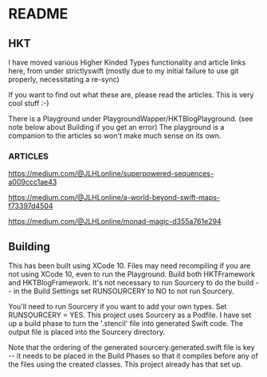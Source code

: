 #  README

## HKT

I have moved various Higher Kinded Types functionality and article links here, from under strictlyswift (mostly due to my initial failure to use git properly, necessitating a re-sync)

If you want to find out what these are, please read the articles.  This is very cool stuff :-)  

There is a Playground under PlaygroundWapper/HKTBlogPlayground. (see note below about Building if you get an error)  The playground is a companion to the articles so won't make much sense on its own.

### ARTICLES

https://medium.com/@JLHLonline/superpowered-sequences-a009ccc1ae43

https://medium.com/@JLHLonline/a-world-beyond-swift-maps-f73397d4504

https://medium.com/@JLHLonline/monad-magic-d355a761e294


## Building 

This has been built using XCode 10.  Files may need recompiling if you are not using XCode 10, even to run the Playground. Build both HKTFramework and HKTBlogFramework.  It's not necessary to run Sourcery to do the build -- in the Build Settings set RUNSOURCERY to NO to not run Sourcery.

You'll need to run Sourcery if you want to add your own types. Set RUNSOURCERY = YES. 
This project uses Sourcery as a Podfile.  I have set up a build phase to turn the '.stencil' file into generated Swift code. The output file is placed into the Sourcery directory.

Note that the ordering of the generated sourcery.generated.swift file is key -- it needs to be placed in the Build Phases so that it compiles before any of the files using the created classes. This project already has that set up.
